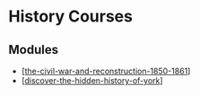 History Courses
===

Modules
---

- [[the-civil-war-and-reconstruction-1850-1861]]
- [[discover-the-hidden-history-of-york]]

[//begin]: # "Autogenerated link references for markdown compatibility"
[the-civil-war-and-reconstruction-1850-1861]: the-civil-war-and-reconstruction-1850-1861/the-civil-war-and-reconstruction-1850-1861.md "The Civil War and Reconstruction 1850-1861"
[discover-the-hidden-history-of-york]: discover-the-hidden-history-of-york/discover-the-hidden-history-of-york.md "Discover the Hidden History of York"
[//end]: # "Autogenerated link references"
